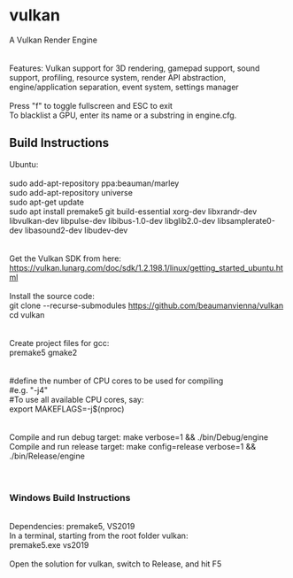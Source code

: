 # vulkan
A Vulkan Render Engine<br/>
<br/>
<br/>
Features: Vulkan support for 3D rendering, gamepad support, sound support, profiling, resource system, render API abstraction, engine/application separation, event system, settings manager<br/>
<br/>
Press "f" to toggle fullscreen and ESC to exit
<br/> To blacklist a GPU, enter its name or a substring in engine.cfg.
<br/>
## Build Instructions<br/>

Ubuntu:<br/>
<br/>
sudo add-apt-repository ppa:beauman/marley<br/>
sudo add-apt-repository universe<br/>
sudo apt-get update<br/>
sudo apt install premake5 git build-essential xorg-dev libxrandr-dev libvulkan-dev libpulse-dev libibus-1.0-dev libglib2.0-dev libsamplerate0-dev libasound2-dev libudev-dev <br/>
<br>
<br>
Get the Vulkan SDK from here:<br>
https://vulkan.lunarg.com/doc/sdk/1.2.198.1/linux/getting_started_ubuntu.html
<br>
<br>
Install the source code: <br/>
git clone --recurse-submodules https://github.com/beaumanvienna/vulkan<br/>
cd vulkan<br/>
<br/>
<br/>
Create project files for gcc: <br/>
premake5 gmake2<br/>
<br/>
<br />
#define the number of CPU cores to be used for compiling<br />
#e.g. "-j4" <br />
#To use all available CPU cores, say:<br />
export MAKEFLAGS=-j$(nproc)<br />
<br />
<br />
Compile and run debug target: make verbose=1 && ./bin/Debug/engine <br/>
Compile and run release target: make config=release verbose=1 && ./bin/Release/engine<br/>
<br/>
<br/>

### Windows Build Instructions<br/>
<br/>
Dependencies: premake5, VS2019<br/>
In a terminal, starting from the root folder vulkan:<br/>
premake5.exe vs2019<br/>
<br/>
Open the solution for vulkan, switch to Release, and hit F5<br/>
<br/>
